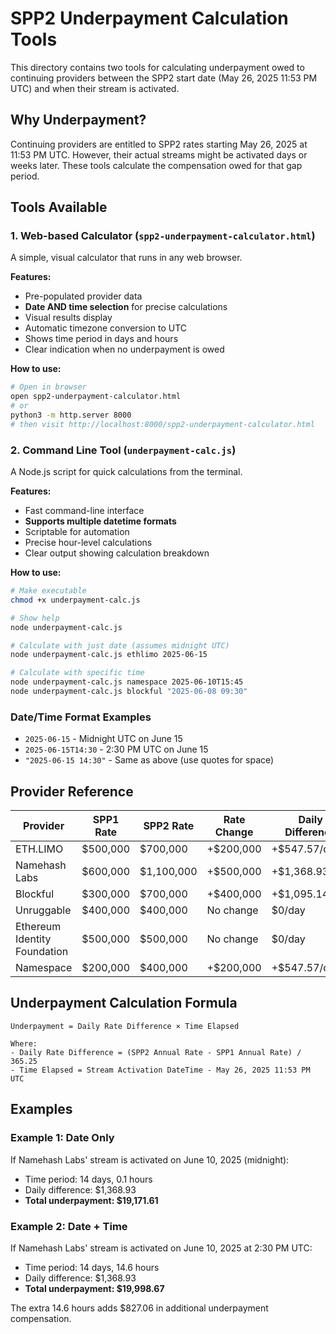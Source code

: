# SPP2 Underpayment Calculation Tools

This directory contains two tools for calculating underpayment owed to continuing providers between the SPP2 start date (May 26, 2025 11:53 PM UTC) and when their stream is activated.

## Why Underpayment?

Continuing providers are entitled to SPP2 rates starting May 26, 2025 at 11:53 PM UTC. However, their actual streams might be activated days or weeks later. These tools calculate the compensation owed for that gap period.

## Tools Available

### 1. Web-based Calculator (`spp2-underpayment-calculator.html`)

A simple, visual calculator that runs in any web browser.

**Features:**

- Pre-populated provider data
- **Date AND time selection** for precise calculations
- Visual results display
- Automatic timezone conversion to UTC
- Shows time period in days and hours
- Clear indication when no underpayment is owed

**How to use:**

```bash
# Open in browser
open spp2-underpayment-calculator.html
# or
python3 -m http.server 8000
# then visit http://localhost:8000/spp2-underpayment-calculator.html
```

### 2. Command Line Tool (`underpayment-calc.js`)

A Node.js script for quick calculations from the terminal.

**Features:**

- Fast command-line interface
- **Supports multiple datetime formats**
- Scriptable for automation
- Precise hour-level calculations
- Clear output showing calculation breakdown

**How to use:**

```bash
# Make executable
chmod +x underpayment-calc.js

# Show help
node underpayment-calc.js

# Calculate with just date (assumes midnight UTC)
node underpayment-calc.js ethlimo 2025-06-15

# Calculate with specific time
node underpayment-calc.js namespace 2025-06-10T15:45
node underpayment-calc.js blockful "2025-06-08 09:30"
```

### Date/Time Format Examples

- `2025-06-15` - Midnight UTC on June 15
- `2025-06-15T14:30` - 2:30 PM UTC on June 15
- `"2025-06-15 14:30"` - Same as above (use quotes for space)

## Provider Reference

| Provider                     | SPP1 Rate | SPP2 Rate  | Rate Change | Daily Difference |
| ---------------------------- | --------- | ---------- | ----------- | ---------------- |
| ETH.LIMO                     | $500,000  | $700,000   | +$200,000   | +$547.57/day     |
| Namehash Labs                | $600,000  | $1,100,000 | +$500,000   | +$1,368.93/day   |
| Blockful                     | $300,000  | $700,000   | +$400,000   | +$1,095.14/day   |
| Unruggable                   | $400,000  | $400,000   | No change   | $0/day           |
| Ethereum Identity Foundation | $500,000  | $500,000   | No change   | $0/day           |
| Namespace                    | $200,000  | $400,000   | +$200,000   | +$547.57/day     |

## Underpayment Calculation Formula

```
Underpayment = Daily Rate Difference × Time Elapsed

Where:
- Daily Rate Difference = (SPP2 Annual Rate - SPP1 Annual Rate) / 365.25
- Time Elapsed = Stream Activation DateTime - May 26, 2025 11:53 PM UTC
```

## Examples

### Example 1: Date Only

If Namehash Labs' stream is activated on June 10, 2025 (midnight):

- Time period: 14 days, 0.1 hours
- Daily difference: $1,368.93
- **Total underpayment: $19,171.61**

### Example 2: Date + Time

If Namehash Labs' stream is activated on June 10, 2025 at 2:30 PM UTC:

- Time period: 14 days, 14.6 hours
- Daily difference: $1,368.93
- **Total underpayment: $19,998.67**

The extra 14.6 hours adds $827.06 in additional underpayment compensation.
